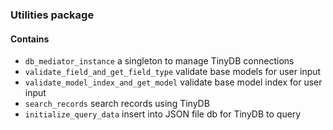 ### Utilities package
#### Contains
* `db_mediator_instance` a singleton to manage TinyDB connections
* `validate_field_and_get_field_type` validate base models for user input
* `validate_model_index_and_get_model` validate base model index for user input
* `search_records` search records using TinyDB
* `initialize_query_data` insert into JSON file db for TinyDB to query